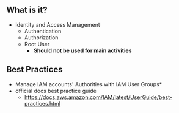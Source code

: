 ## What is it?
* Identity and Access Management
	* Authentication
	* Authorization
	* Root User 
		* **Should not be used for main activities**
## Best Practices
* Manage IAM accounts' Authorities with IAM User Groups*
* official docs best practice guide
	* https://docs.aws.amazon.com/IAM/latest/UserGuide/best-practices.html